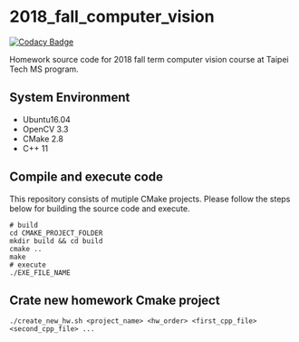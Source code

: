 # 2018_fall_computer_vision

[![Codacy Badge](https://api.codacy.com/project/badge/Grade/1551e93c45ad430c8befbfa452363eb8)](https://app.codacy.com/app/justin-changqi/2018_fall_computer_vision?utm_source=github.com&utm_medium=referral&utm_content=justin-changqi/2018_fall_computer_vision&utm_campaign=Badge_Grade_Dashboard)

Homework source code for 2018 fall term computer vision course at Taipei Tech MS program.

## System Environment
- Ubuntu16.04
- OpenCV 3.3
- CMake 2.8
- C++ 11

## Compile and execute code
This repository consists of mutiple CMake projects. Please follow the steps below for building the source code and execute.
```
# build
cd CMAKE_PROJECT_FOLDER
mkdir build && cd build
cmake ..
make
# execute
./EXE_FILE_NAME
```

## Crate new homework Cmake project
```
./create_new_hw.sh <project_name> <hw_order> <first_cpp_file> <second_cpp_file> ... 
```